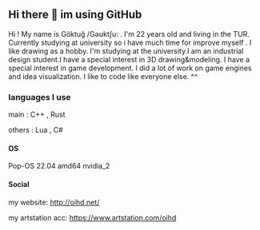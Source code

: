 ## Hi there 👋 im using GitHub

Hi ! My name is Göktuğ /Gəʊktʃu: . I'm 22 years old and living in the TUR. Currently studying at university so i have much time for improve myself . I like drawing as a hobby. I'm studying at the university.I am an industrial design student.I have a special interest in 3D drawing&modeling. I have a special interest in game development. I did a lot of work on game engines and idea visualization. I like to code like everyone else. ^^

### languages I use
main : C++ , Rust

others : Lua , C#

#### OS
Pop-OS 22.04 amd64 nvidia_2

#### Social
my website:
http://oihd.net/

my artstation acc:
https://www.artstation.com/oihd
